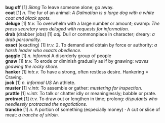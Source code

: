 __bug off__ [1] _Slang_ To leave someone alone; go away.  
__coat__ [1] _n._ The fur of an animal: _A Dalmatian is a large dog with a white coat and black spots._  
__deluge__ [1] _tr.v._ To overwhelm with a large number or amount; swamp: _The press secretary was deluged with requests for information._  
__drab__ (drabber jobs) [1] _adj._ Dull or commonplace in character; dreary: _a drab personality._  
__exact__ (exacting) [1] _tr.v._ 2. To demand and obtain by force or authority: _a harsh leader who exacts obedience._  
__gaggle__ [1] _n._ _informal_ A disorderly group of people  
__gnaw__ [1] _tr.v._ To erode or diminish gradually as if by gnawing: _waves gnawing the rocky shore._  
__hanker__ [1] _intr.v._ To have a strong, often restless desire. Hankering = Craving.  
__jock__ [1] _n. informal US_ An athlete.  
__muster__ [1] _v.intr._ To assemble or gather: _mustering for inspection._  
__prattle__ [1] _v.intr._ To talk or chatter idly or meaninglessly; babble or prate.  
__protract__ [1] _tr.v._  To draw out or lengthen in time; prolong: _disputants who needlessly protracted the negotiations._  
__tranche__ [1] _n._ A portion of something (especially money) ·  A cut or slice of meat: _a tranche of sirloin._  
